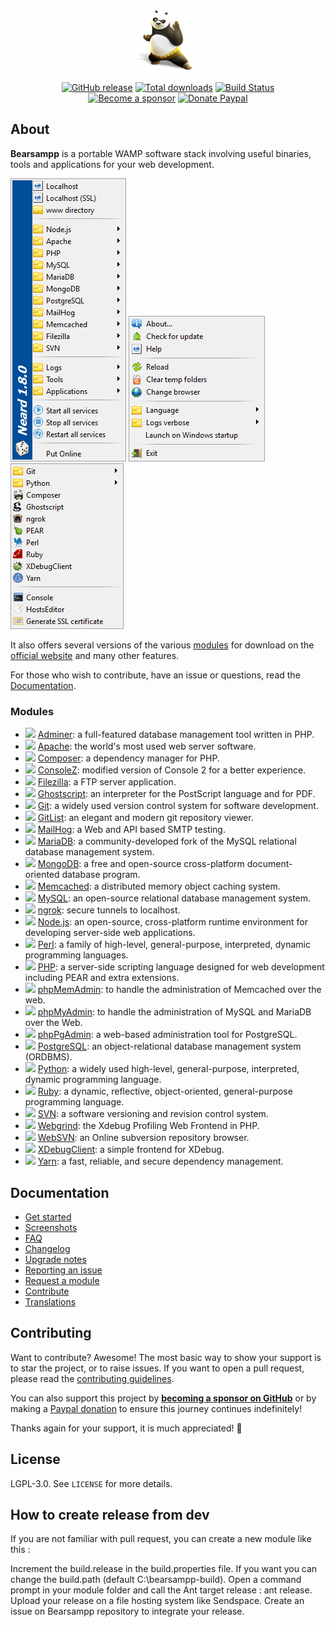 <p align="center"><a href="https://bearsampp.github.io" target="_blank"><img width="100" src="https://github.com/Bearsampp/.settings/blob/master/img/panda-logo.png"></a></p>

<p align="center">
  <a href="https://bearsampp.github.io/release/latest"><img src="https://img.shields.io/github/release/bearsampp/bearsampp.svg?style=flat-square" alt="GitHub release"></a>
  <a href="https://bearsampp.github.io/releases"><img src="https://img.shields.io/github/downloads/bearsampp/bearsampp/total.svg?style=flat-square" alt="Total downloads"></a>
  <a href="https://github.com/bearsampp/bearsampp/actions?workflow=build"><img src="https://img.shields.io/github/workflow/status/bearsampp/bearsampp/build?label=build&logo=github&style=flat-square" alt="Build Status"></a>
  <br /><a href="https://github.com/sponsors/N6REJ"><img src="https://img.shields.io/badge/sponsor-N6REJ-181717.svg?logo=github&style=flat-square" alt="Become a sponsor"></a>
  <a href="https://www.paypal.me/BearLeeAble"><img src="https://img.shields.io/badge/donate-paypal-00457c.svg?logo=paypal&style=flat-square" alt="Donate Paypal"></a>
</p>

## About

**Bearsampp** is a portable WAMP software stack involving useful binaries, tools and applications for your web development.

![](https://github.com/Bearsampp/.settings/blob/master/img/screenshots/menu1.png) ![](https://github.com/Bearsampp/.settings/blob/master/img/screenshots/menu2.png)
![](https://github.com/Bearsampp/.settings/blob/master/img/screenshots/menu3.png)

It also offers several versions of the various [modules](https://bearsampp.github.io/modules) for download on the
[official website](https://bearsampp.github.io) and many other features.<br />

For those who wish to contribute, have an issue or questions, read the [Documentation](https://bearsampp.github.io/doc).

### Modules

* ![](https://bearsampp.github.io/img/modules/type-app.png) [Adminer](https://bearsampp.github.io/modules/adminer): a full-featured database management tool written in PHP.
* ![](https://bearsampp.github.io/img/modules/type-bin.png) [Apache](https://bearsampp.github.io/modules/apache): the world's most used web server software.
* ![](https://bearsampp.github.io/img/modules/type-tool.png) [Composer](https://bearsampp.github.io/modules/composer): a dependency manager for PHP.
* ![](https://bearsampp.github.io/img/modules/type-tool.png) [ConsoleZ](https://bearsampp.github.io/modules/consolez): modified version of Console 2 for a better experience.
* ![](https://bearsampp.github.io/img/modules/type-bin.png) [Filezilla](https://bearsampp.github.io/modules/filezilla): a FTP server application.
* ![](https://bearsampp.github.io/img/modules/type-tool.png) [Ghostscript](https://bearsampp.github.io/modules/ghostscript): an interpreter for the PostScript language and for PDF.
* ![](https://bearsampp.github.io/img/modules/type-tool.png) [Git](https://bearsampp.github.io/modules/git): a widely used version control system for software development.
* ![](https://bearsampp.github.io/img/modules/type-app.png) [GitList](https://bearsampp.github.io/modules/gitlist): an elegant and modern git repository viewer.
* ![](https://bearsampp.github.io/img/modules/type-bin.png) [MailHog](https://bearsampp.github.io/modules/mailhog): a Web and API based SMTP testing.
* ![](https://bearsampp.github.io/img/modules/type-bin.png) [MariaDB](https://bearsampp.github.io/modules/mariadb): a community-developed fork of the MySQL relational database management system.
* ![](https://bearsampp.github.io/img/modules/type-bin.png) [MongoDB](https://bearsampp.github.io/modules/mongodb): a free and open-source cross-platform document-oriented database program.
* ![](https://bearsampp.github.io/img/modules/type-bin.png) [Memcached](https://bearsampp.github.io/modules/memcached): a distributed memory object caching system.
* ![](https://bearsampp.github.io/img/modules/type-bin.png) [MySQL](https://bearsampp.github.io/modules/mysql): an open-source relational database management system.
* ![](https://bearsampp.github.io/img/modules/type-tool.png) [ngrok](https://bearsampp.github.io/modules/ngrok): secure tunnels to localhost.
* ![](https://bearsampp.github.io/img/modules/type-bin.png) [Node.js](https://bearsampp.github.io/modules/nodejs): an open-source, cross-platform runtime environment for developing server-side web applications.
* ![](https://bearsampp.github.io/img/modules/type-tool.png) [Perl](https://bearsampp.github.io/modules/perl): a family of high-level, general-purpose, interpreted, dynamic programming languages.
* ![](https://bearsampp.github.io/img/modules/type-bin.png) [PHP](https://bearsampp.github.io/modules/php): a server-side scripting language designed for web development including PEAR and extra extensions.
* ![](https://bearsampp.github.io/img/modules/type-app.png) [phpMemAdmin](https://bearsampp.github.io/modules/phpmemadmin): to handle the administration of Memcached over the web.
* ![](https://bearsampp.github.io/img/modules/type-app.png) [phpMyAdmin](https://bearsampp.github.io/modules/phpmyadmin): to handle the administration of MySQL and MariaDB over the Web.
* ![](https://bearsampp.github.io/img/modules/type-app.png) [phpPgAdmin](https://bearsampp.github.io/modules/phppgadmin): a web-based administration tool for PostgreSQL.
* ![](https://bearsampp.github.io/img/modules/type-bin.png) [PostgreSQL](https://bearsampp.github.io/modules/postgresql): an object-relational database management system (ORDBMS).
* ![](https://bearsampp.github.io/img/modules/type-tool.png) [Python](https://bearsampp.github.io/modules/python): a widely used high-level, general-purpose, interpreted, dynamic programming language.
* ![](https://bearsampp.github.io/img/modules/type-tool.png) [Ruby](https://bearsampp.github.io/modules/ruby): a dynamic, reflective, object-oriented, general-purpose programming language.
* ![](https://bearsampp.github.io/img/modules/type-bin.png) [SVN](https://bearsampp.github.io/modules/svn): a software versioning and revision control system.
* ![](https://bearsampp.github.io/img/modules/type-app.png) [Webgrind](https://bearsampp.github.io/modules/webgrind): the Xdebug Profiling Web Frontend in PHP.
* ![](https://bearsampp.github.io/img/modules/type-app.png) [WebSVN](https://bearsampp.github.io/modules/websvn): an Online subversion repository browser.
* ![](https://bearsampp.github.io/img/modules/type-tool.png) [XDebugClient](https://bearsampp.github.io/modules/xdc): a simple frontend for XDebug.
* ![](https://bearsampp.github.io/img/modules/type-tool.png) [Yarn](https://bearsampp.github.io/modules/yarn): a fast, reliable, and secure dependency management.

## Documentation

* [Get started](https://bearsampp.github.io/doc/get-started)
* [Screenshots](https://bearsampp.github.io/doc/screenshots)
* [FAQ](https://bearsampp.github.io/doc/faq)
* [Changelog](https://bearsampp.github.io/doc/changelog)
* [Upgrade notes](https://bearsampp.github.io/doc/upgrade-notes)
* [Reporting an issue](https://bearsampp.github.io/doc/reporting-issue)
* [Request a module](https://bearsampp.github.io/doc/request-module)
* [Contribute](https://bearsampp.github.io/doc/contribute)
* [Translations](https://bearsampp.github.io/doc/translations)

## Contributing

Want to contribute? Awesome! The most basic way to show your support is to star the project, or to raise issues. If
you want to open a pull request, please read the [contributing guidelines](.github/CONTRIBUTING.md).

You can also support this project by [**becoming a sponsor on GitHub**](https://github.com/sponsors/N6REJ) or by
making a [Paypal donation](https://www.paypal.me/BearLeeAble) to ensure this journey continues indefinitely!

Thanks again for your support, it is much appreciated! :pray:

## License

LGPL-3.0. See `LICENSE` for more details.<br />

## How to create release from dev
If you are not familiar with pull request, you can create a new module like this :

Increment the build.release in the build.properties file.
If you want you can change the build.path (default C:\bearsampp-build).
Open a command prompt in your module folder and call the Ant target release : ant release.
Upload your release on a file hosting system like Sendspace.
Create an issue on Bearsampp repository to integrate your release.
